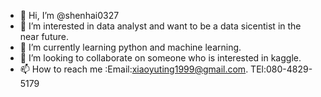 - 👋 Hi, I’m @shenhai0327
- 👀 I’m interested in data analyst and want to be a data sicentist in the near future.
- 🌱 I’m currently learning python and machine learning.
- 💞️ I’m looking to collaborate on someone who is interested in kaggle.
- 📫 How to reach me :Email:xiaoyuting1999@gmail.com. TEl:080-4829-5179

<!---
shenhai0327/shenhai0327 is a ✨ special ✨ repository because its `README.md` (this file) appears on your GitHub profile.
You can click the Preview link to take a look at your changes.
--->

